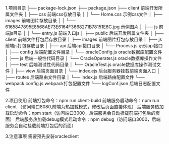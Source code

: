 1.项目目录
├── package-lock.json
├── package.json
├── client  前端开发所属文件夹
│   ├── css  前端css存放目录
│   │   └── Home.css  示例css文件
│   ├── images  前端图片存放目录
│   │   └── 6165847895E8568AE73E6164F3668271B78151E6C.jpg  示例图片
│   ├── js  前端js目录
│   │   └── entry.js  前端入口js
│
├── public  后端开发所属文件夹
│   ├── client  前端文件打包后存放目录
│       ├── images  前端图片打包存放目录
│       ├── js 前端js打包存放目录
│   ├── api  后端api接口目录
│       └── Process.js 示例api接口
│   ├── config  后端配置文件目录
│       └── oracleConfig.js oracle数据库配置文件
│   ├── js  后端一般性代码目录
│       └── OracleOperater.js oracle数据库操作文件
│   ├── test  后端测试性代码目录
│       └── OracleTest.js oracle数据库操作测试文件
│   ├── view  后端页面目录
│       └── index.ejs 后台服务器挂载前端页面入口
│
├── routes  后端路由文件目录
│   └── index.js  后端路由配置文件
└── webpack.config.js  webpack打包配置文件
└── logConf.json  后端日志配置文件

2.项目使用
前端打包命令：npm run client-build
前端服务启动命令：npm run client （访问端口8080,前端为热加载模式，修改后页面直接体现）
后端服务热加载启动命令：npm start（访问端口3000，后端服务会自动挂载前端打包后的页面）
后端服务热加载debug模式启动命令：npm debug（访问端口3000，后端服务会自动挂载前端打包后的页面）

3.注意事项
需要预先安装oracleclient
